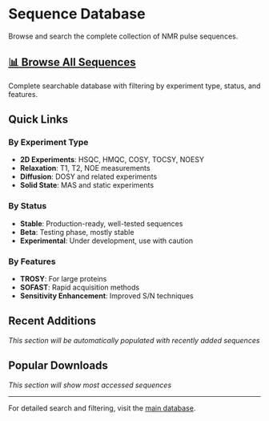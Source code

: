 # Sequence Database

Browse and search the complete collection of NMR pulse sequences.

## [📊 Browse All Sequences](../database.md)

Complete searchable database with filtering by experiment type, status, and features.

## Quick Links

### By Experiment Type
- **2D Experiments**: HSQC, HMQC, COSY, TOCSY, NOESY
- **Relaxation**: T1, T2, NOE measurements  
- **Diffusion**: DOSY and related experiments
- **Solid State**: MAS and static experiments

### By Status
- **Stable**: Production-ready, well-tested sequences
- **Beta**: Testing phase, mostly stable
- **Experimental**: Under development, use with caution

### By Features
- **TROSY**: For large proteins
- **SOFAST**: Rapid acquisition methods
- **Sensitivity Enhancement**: Improved S/N techniques

## Recent Additions

*This section will be automatically populated with recently added sequences*

## Popular Downloads

*This section will show most accessed sequences*

---

For detailed search and filtering, visit the [main database](../database.md).